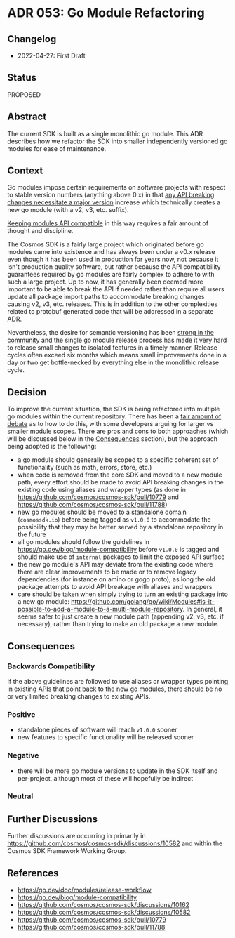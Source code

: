 # ADR 053: Go Module Refactoring

## Changelog

* 2022-04-27: First Draft

## Status

PROPOSED

## Abstract

The current SDK is built as a single monolithic go module. This ADR describes
how we refactor the SDK into smaller independently versioned go modules
for ease of maintenance.

## Context

Go modules impose certain requirements on software projects with respect to
stable version numbers (anything above 0.x) in that [any API breaking changes
necessitate a major version](https://go.dev/doc/modules/release-workflow#breaking)
increase which technically creates a new go module
(with a v2, v3, etc. suffix).

[Keeping modules API compatible](https://go.dev/blog/module-compatibility) in
this way requires a fair amount of thought and discipline.

The Cosmos SDK is a fairly large project which originated before go modules
came into existence and has always been under a v0.x release even though
it has been used in production for years now, not because it isn't production
quality software, but rather because the API compatibility guarantees required
by go modules are fairly complex to adhere to with such a large project.
Up to now, it has generally been deemed more important to be able to break the
API if needed rather than require all users update all package import paths
to accommodate breaking changes causing v2, v3, etc. releases. This is in
addition to the other complexities related to protobuf generated code that will
be addressed in a separate ADR.

Nevertheless, the desire for semantic versioning has been [strong in the
community](https://github.com/cosmos/cosmos-sdk/discussions/10162) and the
single go module release process has made it very hard to
release small changes to isolated features in a timely manner. Release cycles
often exceed six months which means small improvements done in a day or
two get bottle-necked by everything else in the monolithic release cycle.

## Decision

To improve the current situation, the SDK is being refactored into multiple
go modules within the current repository. There has been a [fair amount of
debate](https://github.com/cosmos/cosmos-sdk/discussions/10582#discussioncomment-1813377)
as to how to do this, with some developers arguing for larger vs smaller
module scopes. There are pros and cons to both approaches (which will be
discussed below in the [Consequences](#consequences) section), but the
approach being adopted is the following:

* a go module should generally be scoped to a specific coherent set of
functionality (such as math, errors, store, etc.)
* when code is removed from the core SDK and moved to a new module path, every 
effort should be made to avoid API breaking changes in the existing code using
aliases and wrapper types (as done in https://github.com/cosmos/cosmos-sdk/pull/10779
and https://github.com/cosmos/cosmos-sdk/pull/11788)
* new go modules should be moved to a standalone domain (`cosmossdk.io`) before
being tagged as `v1.0.0` to accommodate the possibility that they may be
better served by a standalone repository in the future
* all go modules should follow the guidelines in https://go.dev/blog/module-compatibility
before `v1.0.0` is tagged and should make use of `internal` packages to limit
the exposed API surface
* the new go module's API may deviate from the existing code where there are
clear improvements to be made or to remove legacy dependencies (for instance on
amino or gogo proto), as long the old package attempts
to avoid API breakage with aliases and wrappers
* care should be taken when simply trying to turn an existing package into a
new go module: https://github.com/golang/go/wiki/Modules#is-it-possible-to-add-a-module-to-a-multi-module-repository.
In general, it seems safer to just create a new module path (appending v2, v3, etc.
if necessary), rather than trying to make an old package a new module.

## Consequences

### Backwards Compatibility

If the above guidelines are followed to use aliases or wrapper types pointing
in existing APIs that point back to the new go modules, there should be no or
very limited breaking changes to existing APIs.

### Positive

* standalone pieces of software will reach `v1.0.0` sooner
* new features to specific functionality will be released sooner 

### Negative

* there will be more go module versions to update in the SDK itself and
per-project, although most of these will hopefully be indirect

### Neutral

## Further Discussions

Further discussions are occurring in primarily in
https://github.com/cosmos/cosmos-sdk/discussions/10582 and within
the Cosmos SDK Framework Working Group.

## References

* https://go.dev/doc/modules/release-workflow
* https://go.dev/blog/module-compatibility
* https://github.com/cosmos/cosmos-sdk/discussions/10162
* https://github.com/cosmos/cosmos-sdk/discussions/10582
* https://github.com/cosmos/cosmos-sdk/pull/10779
* https://github.com/cosmos/cosmos-sdk/pull/11788
